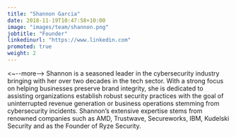 ```yaml
---
title: "Shannon Garcia"
date: 2018-11-19T10:47:58+10:00
image: "images/team/shannon.png"
jobtitle: "Founder"
linkedinurl: "https://www.linkedin.com"
promoted: true
weight: 2
---
```


<~--more-->
Shannon is a seasoned leader in the cybersecurity industry bringing with her over two decades in the tech sector.   With a strong focus on helping businesses preserve brand integrity, she is dedicated to assisting organizations establish robust security practices with the goal of uninterrupted revenue generation or business operations stemming from cybersecurity incidents.  Shannon’s extensive expertise stems from renowned companies such as AMD, Trustwave, Secureworks, IBM, Kudelski Security and as the Founder of Ryze Security.

